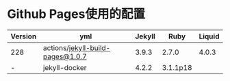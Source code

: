 # Github Pages使用的配置

| Version | yml                              | Jekyll | Ruby     | Liquid |
| ------- | -------------------------------- | ------ | -------- | ------ |
| 228     | actions/jekyll-build-pages@1.0.7 | 3.9.3  | 2.7.0    | 4.0.3  |
| -       | jekyll-docker                    | 4.2.2  | 3.1.1p18 |        |

